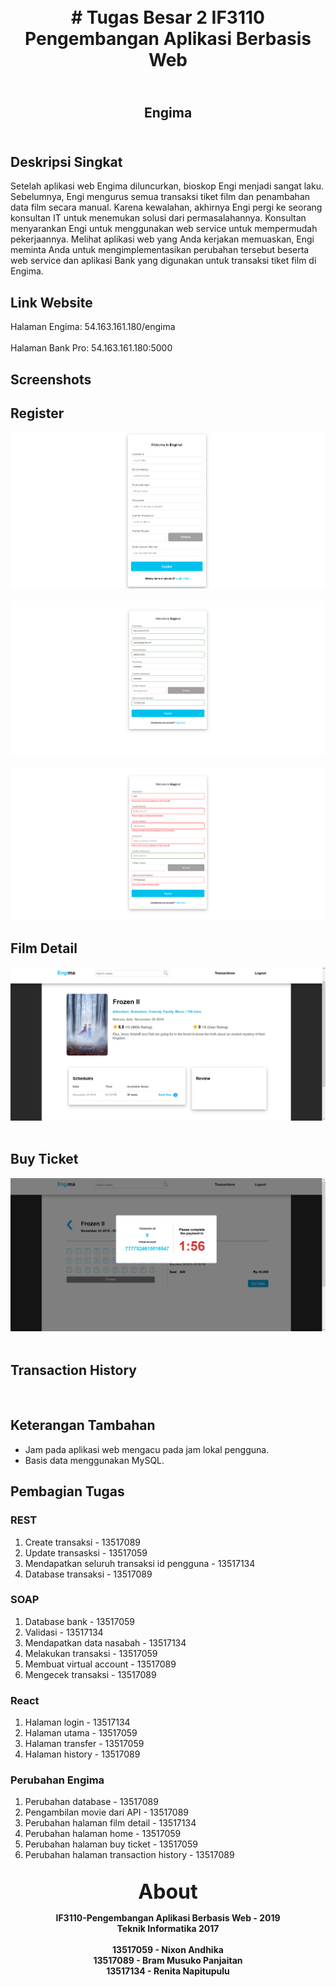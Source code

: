 <h1 align="center">
    <b>
        <br>
        # Tugas Besar 2 IF3110 Pengembangan Aplikasi Berbasis Web
        <br>
    </b>
</h1>

<h2 align="center">
    <b>
        <br>
        Engima
        <br>
        <br>
    </b>
</h2>

## Deskripsi Singkat

Setelah aplikasi web Engima diluncurkan, bioskop Engi menjadi sangat laku. Sebelumnya, Engi
mengurus semua transaksi tiket film dan penambahan data film secara manual. Karena
kewalahan, akhirnya Engi pergi ke seorang konsultan IT untuk menemukan solusi dari
permasalahannya. Konsultan menyarankan Engi untuk menggunakan web service untuk
mempermudah pekerjaannya. Melihat aplikasi web yang Anda kerjakan memuaskan, Engi
meminta Anda untuk mengimplementasikan perubahan tersebut beserta web service dan
aplikasi Bank yang digunakan untuk transaksi tiket film di Engima.

## Link Website

Halaman Engima: 54.163.161.180/engima
<br>
<br>
Halaman Bank Pro: 54.163.161.180:5000
<br>

## Screenshots

## Register
![](screenshots/2/register.png)
<br>
<br>
![](screenshots/2/register-correct.png)
<br>
<br>
![](screenshots/2/register-wronginput.png)

## Film Detail
![](screenshots/2/critic.png)
<br>
<br>

## Buy Ticket
![](screenshots/2/timer.png)
<br>
<br>

## Transaction History
<br>

## Keterangan Tambahan

* Jam pada aplikasi web mengacu pada jam lokal pengguna.
* Basis data menggunakan MySQL.

## Pembagian Tugas

### REST
1. Create transaksi - 13517089
2. Update transasksi - 13517059
3. Mendapatkan seluruh transaksi id pengguna - 13517134
4. Database transaksi - 13517089

### SOAP
1. Database bank - 13517059
2. Validasi - 13517134
3. Mendapatkan data nasabah - 13517134
4. Melakukan transaksi - 13517059
5. Membuat virtual account - 13517089
6. Mengecek transaksi - 13517089

### React
1. Halaman login - 13517134
2. Halaman utama - 13517059
3. Halaman transfer - 13517059
4. Halaman history - 13517089

### Perubahan Engima
1. Perubahan database - 13517089
2. Pengambilan movie dari API - 13517089
3. Perubahan halaman film detail - 13517134
4. Perubahan halaman home - 13517059
5. Perubahan halaman buy ticket - 13517059
6. Perubahan halaman transaction history - 13517089

<p align="center">
    <b>
        <br>
        <font size="6">
            About
        </font>
    </b>
</p>

<p align="center">
    <b>
        IF3110-Pengembangan Aplikasi Berbasis Web - 2019
        <br>
        Teknik Informatika 2017
        <br>
        <br>
        13517059 - Nixon Andhika
        <br>
        13517089 - Bram Musuko Panjaitan
        <br>
        13517134 - Renita Napitupulu
    </b>
</p>